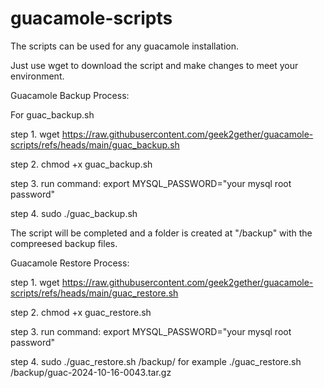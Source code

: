 # guacamole-scripts

The scripts can be used for any guacamole installation.

Just use wget to download the script and make changes to meet your environment.

Guacamole Backup Process:

For guac_backup.sh
 
step 1. wget https://raw.githubusercontent.com/geek2gether/guacamole-scripts/refs/heads/main/guac_backup.sh

step 2. chmod +x guac_backup.sh

step 3. run command: export MYSQL_PASSWORD="your mysql root password"

step 4. sudo ./guac_backup.sh

The script will be completed and a folder is created at "/backup" with the compreesed backup files.


Guacamole Restore Process:

step 1. wget https://raw.githubusercontent.com/geek2gether/guacamole-scripts/refs/heads/main/guac_restore.sh

step 2. chmod +x guac_restore.sh

step 3. run command: export MYSQL_PASSWORD="your mysql root password"

step 4. sudo ./guac_restore.sh /backup/<backup-file> for example ./guac_restore.sh /backup/guac-2024-10-16-0043.tar.gz

